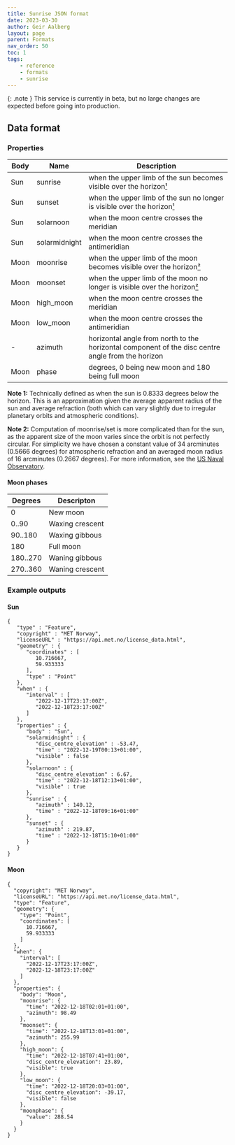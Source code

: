 ```yaml
---
title: Sunrise JSON format
date: 2023-03-30
author: Geir Aalberg
layout: page
parent: Formats
nav_order: 50
toc: 1
tags:
    - reference
    - formats
    - sunrise
---
```


{: .note }
This service is currently in beta, but no large changes are expected before going into production.

## Data format

### Properties

|Body|Name|Description|
|----|----|-----------|
|Sun |sunrise|when the upper limb of the sun becomes visible over the horizon[¹](#prop1)|
|Sun |sunset|when the upper limb of the sun no longer is visible over the horizon[¹](#prop1)|
|Sun |solarnoon|when the moon centre crosses the meridian|
|Sun |solarmidnight|when the moon centre crosses the antimeridian|
|Moon|moonrise|when the upper limb of the moon becomes visible over the horizon[²](#prop2)|
|Moon|moonset|when the upper limb of the moon no longer is visible over the horizon[²](#prop2)|
|Moon|high_moon|when the moon centre crosses the meridian|
|Moon|low_moon|when the moon centre crosses the antimeridian|
| -  |azimuth|horizontal angle from north to the horizontal component of the disc centre angle from the horizon
|Moon|phase|degrees, 0 being new moon and 180 being full moon|

<b id="prop1">Note 1:</b> Technically defined as when the sun is 0.8333 degrees below the horizon.
This is an approximation given the average apparent radius of the sun and
average refraction (both which can vary slightly due to irregular planetary
orbits and atmospheric conditions).

<b id="prop2">Note 2:</b> Computation of moonrise/set is more complicated than for the sun, as
the apparent size of the moon varies since the orbit is not perfectly circular.
For simplicity we have chosen a constant value of 34 arcminutes (0.5666 degrees)
for atmospheric refraction and an averaged moon radius of 16 arcminutes (0.2667
degrees). For more information, see the [US Naval
Observatory](https://aa.usno.navy.mil/faq/RST_defs).

#### Moon phases

|Degrees |Descripton|
|--------|----------|
|  0     |New moon|
|  0..90 |Waxing crescent|
| 90..180|Waxing gibbous |
| 180    |Full moon      |
|180..270|Waning gibbous |
|270..360|Waning crescent|

### Example outputs

#### Sun

    {
       "type" : "Feature",
       "copyright" : "MET Norway",
       "licenseURL" : "https://api.met.no/license_data.html",
       "geometry" : {
          "coordinates" : [
             10.716667,
             59.933333
          ],
          "type" : "Point"
       },
       "when" : {
          "interval" : [
             "2022-12-17T23:17:00Z",
             "2022-12-18T23:17:00Z"
          ]
       },
       "properties" : {
          "body" : "Sun",
          "solarmidnight" : {
             "disc_centre_elevation" : -53.47,
             "time" : "2022-12-19T00:13+01:00",
             "visible" : false
          },
          "solarnoon" : {
             "disc_centre_elevation" : 6.67,
             "time" : "2022-12-18T12:13+01:00",
             "visible" : true
          },
          "sunrise" : {
             "azimuth" : 140.12,
             "time" : "2022-12-18T09:16+01:00"
          },
          "sunset" : {
             "azimuth" : 219.87,
             "time" : "2022-12-18T15:10+01:00"
          }
       }
    }

#### Moon

    {
      "copyright": "MET Norway",
      "licenseURL": "https://api.met.no/license_data.html",
      "type": "Feature",
      "geometry": {
        "type": "Point",
        "coordinates": [
          10.716667,
          59.933333
        ]
      },
      "when": {
        "interval": [
          "2022-12-17T23:17:00Z",
          "2022-12-18T23:17:00Z"
        ]
      },
      "properties": {
        "body": "Moon",
        "moonrise": {
          "time": "2022-12-18T02:01+01:00",
          "azimuth": 98.49
        },
        "moonset": {
          "time": "2022-12-18T13:01+01:00",
          "azimuth": 255.99
        },
        "high_moon": {
          "time": "2022-12-18T07:41+01:00",
          "disc_centre_elevation": 23.89,
          "visible": true
        },
        "low_moon": {
          "time": "2022-12-18T20:03+01:00",
          "disc_centre_elevation": -39.17,
          "visible": false
        },
        "moonphase": {
          "value": 288.54
        }
      }
    }

